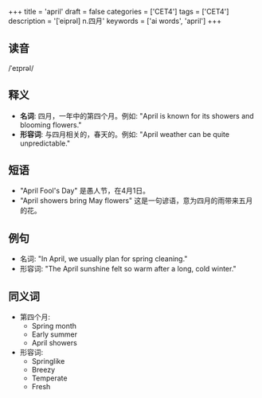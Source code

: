 +++
title = 'april'
draft = false
categories = ['CET4']
tags = ['CET4']
description = '[ˈeiprəl] n.四月'
keywords = ['ai words', 'april']
+++

## 读音
/ˈeɪprəl/

## 释义
- **名词**: 四月，一年中的第四个月。例如: "April is known for its showers and blooming flowers."
- **形容词**: 与四月相关的，春天的。例如: "April weather can be quite unpredictable."

## 短语
- "April Fool's Day" 是愚人节，在4月1日。
- "April showers bring May flowers" 这是一句谚语，意为四月的雨带来五月的花。

## 例句
- 名词: "In April, we usually plan for spring cleaning."
- 形容词: "The April sunshine felt so warm after a long, cold winter."

## 同义词
- 第四个月: 
    - Spring month
    - Early summer
    - April showers
- 形容词:
    - Springlike
    - Breezy
    - Temperate
    - Fresh
